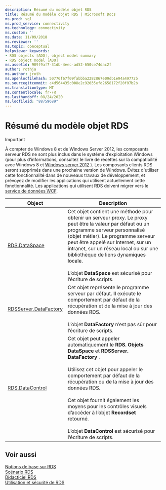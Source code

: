 ```yaml
---
description: Résumé du modèle objet RDS
title: Résumé du modèle objet RDS | Microsoft Docs
ms.prod: sql
ms.prod_service: connectivity
ms.technology: connectivity
ms.custom: ''
ms.date: 11/09/2018
ms.reviewer: ''
ms.topic: conceptual
helpviewer_keywords:
- RDS objects [ADO], object model summary
- RDS object model [ADO]
ms.assetid: 909f9af7-31db-4eec-ad52-650ce74dac2f
author: rothja
ms.author: jroth
ms.openlocfilehash: 50776f67f09fabbba2282867e09db1e94a49772b
ms.sourcegitcommit: c4d564435c008e2c92035efd2658172f20f07b2b
ms.translationtype: MT
ms.contentlocale: fr-FR
ms.lasthandoff: 08/24/2020
ms.locfileid: "88759689"
---
```

# <a name="rds-object-model-summary"></a>Résumé du modèle objet RDS
> [!IMPORTANT]
>  À compter de Windows 8 et de Windows Server 2012, les composants serveur RDS ne sont plus inclus dans le système d’exploitation Windows (pour plus d’informations, consultez le livre de recettes sur la compatibilité avec Windows 8 et [Windows server 2012](https://www.microsoft.com/download/details.aspx?id=27416) ). Les composants clients RDS seront supprimés dans une prochaine version de Windows. Évitez d'utiliser cette fonctionnalité dans de nouveaux travaux de développement, et prévoyez de modifier les applications qui utilisent actuellement cette fonctionnalité. Les applications qui utilisent RDS doivent migrer vers le [service de données WCF](https://go.microsoft.com/fwlink/?LinkId=199565).  
  
|Object|Description|  
|------------|-----------------|  
|[RDS.DataSpace](../../reference/rds-api/dataspace-object-rds.md)|Cet objet contient une méthode pour obtenir un serveur proxy. Le proxy peut être la valeur par défaut ou un programme serveur personnalisé (objet métier). Le programme serveur peut être appelé sur Internet, sur un intranet, sur un réseau local ou sur une bibliothèque de liens dynamiques locale.<br /><br /> L’objet **DataSpace** est sécurisé pour l’écriture de scripts.|  
|[RDSServer.DataFactory](../../reference/rds-api/datafactory-object-rdsserver.md)|Cet objet représente le programme serveur par défaut. Il exécute le comportement par défaut de la récupération et de la mise à jour des données RDS.<br /><br /> L’objet **DataFactory** n’est pas sûr pour l’écriture de scripts.|  
|[RDS.DataControl](../../reference/rds-api/datacontrol-object-rds.md)|Cet objet peut appeler automatiquement le **RDS. Objets DataSpace** et **RDSServer. DataFactory** .<br /><br /> Utilisez cet objet pour appeler le comportement par défaut de la récupération ou de la mise à jour des données RDS.<br /><br /> Cet objet fournit également les moyens pour les contrôles visuels d’accéder à l’objet **Recordset** retourné.<br /><br /> L’objet **DataControl** est sécurisé pour l’écriture de scripts.|  
  
## <a name="see-also"></a>Voir aussi  
 [Notions de base sur RDS](./rds-fundamentals.md)   
 [Scénario RDS](./rds-scenario.md)   
 [Didacticiel RDS](./rds-tutorial.md)   
 [Utilisation et sécurité de RDS](./rds-usage-and-security.md)